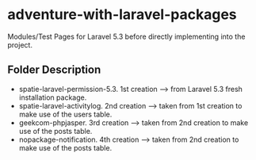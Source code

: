 # adventure-with-laravel-packages

Modules/Test Pages for Laravel 5.3 before directly implementing into the project.

## Folder Description
- spatie-laravel-permission-5.3. 1st creation --> from Laravel 5.3 fresh installation package.
- spatie-laravel-activitylog. 2nd creation --> taken from 1st creation to make use of the users table.
- geekcom-phpjasper. 3rd creation --> taken from 2nd creation to make use of the posts table.
- nopackage-notification. 4th creation --> taken from 2nd creation to make use of the posts table.
